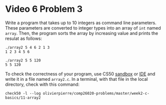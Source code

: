 # Video 6 Problem 3

Write a program that takes up to 10 integers as command line parameters. These
parameters are converted to integer types into an array of `int` named `array`.
Then, the program sorts the array by increasing value and prints the resulat as
follows:

```shell
./array2 5 4 6 2 1 3 
1 2 3 4 5 6

./array2 5 5 120
5 5 120
```

To check the correctness of your program, use CS50 [sandbox](sandbox.cs50.io)
or [IDE](ide.cs50.io) and write it in a file named `array2.c`. In a terminal,
with that file in the local directory, check with this command:
```shell
check50 -l --log olivierpierre/comp26020-problems/master/week2-c-basics/11-array2
```
